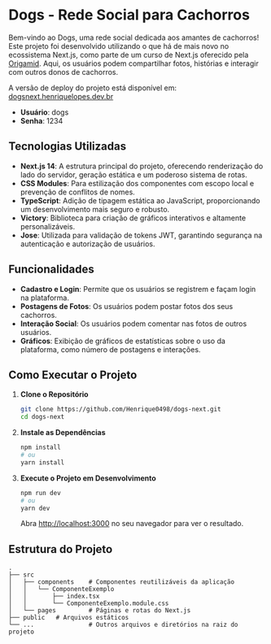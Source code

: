 # Dogs - Rede Social para Cachorros

Bem-vindo ao Dogs, uma rede social dedicada aos amantes de cachorros! Este projeto foi desenvolvido utilizando o que há de mais novo no ecossistema Next.js, como parte de um curso de Next.js oferecido pela [Origamid](https://www.origamid.com/). Aqui, os usuários podem compartilhar fotos, histórias e interagir com outros donos de cachorros.

A versão de deploy do projeto está disponível em: [dogsnext.henriquelopes.dev.br](https://dogsnext.henriquelopes.dev.br)

- **Usuário**: dogs
- **Senha**: 1234

## Tecnologias Utilizadas

- **Next.js 14**: A estrutura principal do projeto, oferecendo renderização do lado do servidor, geração estática e um poderoso sistema de rotas.
- **CSS Modules**: Para estilização dos componentes com escopo local e prevenção de conflitos de nomes.
- **TypeScript**: Adição de tipagem estática ao JavaScript, proporcionando um desenvolvimento mais seguro e robusto.
- **Victory**: Biblioteca para criação de gráficos interativos e altamente personalizáveis.
- **Jose**: Utilizada para validação de tokens JWT, garantindo segurança na autenticação e autorização de usuários.

## Funcionalidades

- **Cadastro e Login**: Permite que os usuários se registrem e façam login na plataforma.
- **Postagens de Fotos**: Os usuários podem postar fotos dos seus cachorros.
- **Interação Social**: Os usuários podem comentar nas fotos de outros usuários.
- **Gráficos**: Exibição de gráficos de estatísticas sobre o uso da plataforma, como número de postagens e interações.

## Como Executar o Projeto

1. **Clone o Repositório**

    ```bash
    git clone https://github.com/Henrique0498/dogs-next.git
    cd dogs-next
    ```

2. **Instale as Dependências**

    ```bash
    npm install
    # ou
    yarn install
    ```

3. **Execute o Projeto em Desenvolvimento**

    ```bash
    npm run dev
    # ou
    yarn dev
    ```

    Abra [http://localhost:3000](http://localhost:3000) no seu navegador para ver o resultado.

## Estrutura do Projeto

```plaintext
.
├── src
│   ├── components    # Componentes reutilizáveis da aplicação
│   │   └── ComponenteExemplo
│   │       ├── index.tsx
│   │       └── ComponenteExemplo.module.css
│   └── pages         # Páginas e rotas do Next.js
├── public   # Arquivos estáticos
└── ...               # Outros arquivos e diretórios na raiz do projeto
